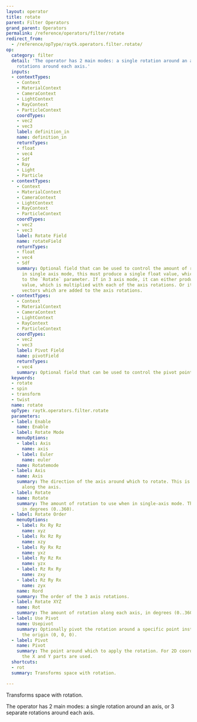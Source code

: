```yaml
---
layout: operator
title: rotate
parent: Filter Operators
grand_parent: Operators
permalink: /reference/operators/filter/rotate
redirect_from:
  - /reference/opType/raytk.operators.filter.rotate/
op:
  category: filter
  detail: 'The operator has 2 main modes: a single rotation around an axis, or 3 separate
    rotations around each axis.'
  inputs:
  - contextTypes:
    - Context
    - MaterialContext
    - CameraContext
    - LightContext
    - RayContext
    - ParticleContext
    coordTypes:
    - vec2
    - vec3
    label: definition_in
    name: definition_in
    returnTypes:
    - float
    - vec4
    - Sdf
    - Ray
    - Light
    - Particle
  - contextTypes:
    - Context
    - MaterialContext
    - CameraContext
    - LightContext
    - RayContext
    - ParticleContext
    coordTypes:
    - vec2
    - vec3
    label: Rotate Field
    name: rotateField
    returnTypes:
    - float
    - vec4
    - Sdf
    summary: Optional field that can be used to control the amount of rotation. If
      in single axis mode, this must produce a single float value, which is added
      to the `Rotate` parameter. If in 3 axis mode, it can either produce a single
      value, which is multiplied with each of the axis rotations. Or it can produce
      vectors which are added to the axis rotations.
  - contextTypes:
    - Context
    - MaterialContext
    - CameraContext
    - LightContext
    - RayContext
    - ParticleContext
    coordTypes:
    - vec2
    - vec3
    label: Pivot Field
    name: pivotField
    returnTypes:
    - vec4
    summary: Optional field that can be used to control the pivot point.
  keywords:
  - rotate
  - spin
  - transform
  - twist
  name: rotate
  opType: raytk.operators.filter.rotate
  parameters:
  - label: Enable
    name: Enable
  - label: Rotate Mode
    menuOptions:
    - label: Axis
      name: axis
    - label: Euler
      name: euler
    name: Rotatemode
  - label: Axis
    name: Axis
    summary: The direction of the axis around which to rotate. This is a vector pointing
      along the axis.
  - label: Rotate
    name: Rotate
    summary: The amount of rotation to use when in single-axis mode. This is specified
      in degrees (0..360).
  - label: Rotate Order
    menuOptions:
    - label: Rx Ry Rz
      name: xyz
    - label: Rx Rz Ry
      name: xzy
    - label: Ry Rx Rz
      name: yxz
    - label: Ry Rz Rx
      name: yzx
    - label: Rz Rx Ry
      name: zxy
    - label: Rz Ry Rx
      name: zyx
    name: Rord
    summary: The order of the 3 axis rotations.
  - label: Rotate XYZ
    name: Rot
    summary: The amount of rotation along each axis, in degrees (0..360).
  - label: Use Pivot
    name: Usepivot
    summary: Optionally pivot the rotation around a specific point instead of around
      the origin (0, 0, 0).
  - label: Pivot
    name: Pivot
    summary: The point around which to apply the rotation. For 2D coordinates, only
      the X and Y parts are used.
  shortcuts:
  - rot
  summary: Transforms space with rotation.

---
```



Transforms space with rotation.

The operator has 2 main modes: a single rotation around an axis, or 3 separate rotations around each axis.
